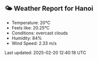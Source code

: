 <!-- WEATHER-START -->
## 🌤 Weather Report for Hanoi

- Temperature: 20°C
- Feels like: 20.25°C
- Conditions: overcast clouds
- Humidity: 84%
- Wind Speed: 2.33 m/s

Last updated: 2025-02-20 12:40:18 UTC
<!-- WEATHER-END -->
